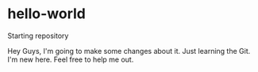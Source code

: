 # hello-world
Starting repository

Hey Guys,
  I'm going to make some changes about it. Just learning the Git. I'm new here. Feel free to help me out.
